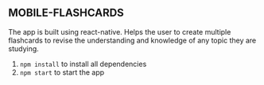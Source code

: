 ## MOBILE-FLASHCARDS

The app is built using react-native. Helps the user to create multiple flashcards to revise the understanding and knowledge of any topic they are studying.

1. `npm install` to install all dependencies
2. `npm start` to start the app 